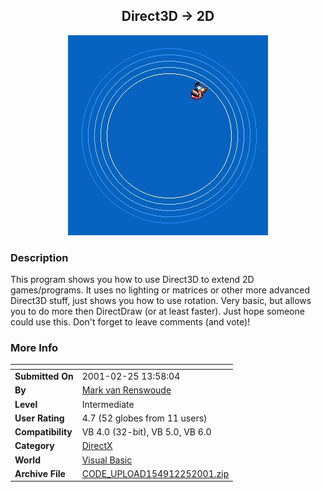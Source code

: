 ﻿<div align="center">

## Direct3D \-\> 2D

<img src="PIC20012251418221690.jpg">
</div>

### Description

This program shows you how to use Direct3D to extend 2D games/programs. It uses no lighting or matrices or other more advanced Direct3D stuff, just shows you how to use rotation. Very basic, but allows you to do more then DirectDraw (or at least faster). Just hope someone could use this. Don't forget to leave comments (and vote)!
 
### More Info
 


<span>             |<span>
---                |---
**Submitted On**   |2001-02-25 13:58:04
**By**             |[Mark van Renswoude](https://github.com/Planet-Source-Code/PSCIndex/blob/master/ByAuthor/mark-van-renswoude.md)
**Level**          |Intermediate
**User Rating**    |4.7 (52 globes from 11 users)
**Compatibility**  |VB 4\.0 \(32\-bit\), VB 5\.0, VB 6\.0
**Category**       |[DirectX](https://github.com/Planet-Source-Code/PSCIndex/blob/master/ByCategory/directx__1-44.md)
**World**          |[Visual Basic](https://github.com/Planet-Source-Code/PSCIndex/blob/master/ByWorld/visual-basic.md)
**Archive File**   |[CODE\_UPLOAD154912252001\.zip](https://github.com/Planet-Source-Code/mark-van-renswoude-direct3d-2d__1-21337/archive/master.zip)








